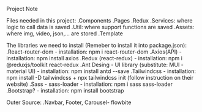 Project Note

Files needed in this project:
    .Components
    .Pages
    .Redux
    .Services: where logic to call data is saved
    .Util: where support functions are saved
    .Assets: where img, video, json,... are stored
    .Template

The libraries we need to install (Remeber to install it into package.json):
    .React-router-dom - installation: npm i react-router-dom
    .Axios(API) - installation: npm install axios
    .Redux (react-redux) - installation: npm i @reduxjs/toolkit react-redux
    .Ant Desing - UI library (substitute: MUI - material UI) - installation: npm  install antd --save
    .Tailwindcss - installation: npm install -D tailwindcss + npx tailwindcss init (follow instruction on their website)
    .Sass - sass-loader - installation: npm i sass sass-loader
    .Bootstrap? - installation: npm install bootstrap

Outer Source:
    .Navbar, Footer, Carousel- flowbite